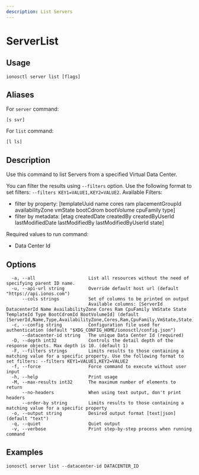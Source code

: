 ```yaml
---
description: List Servers
---
```


# ServerList

## Usage

```text
ionosctl server list [flags]
```

## Aliases

For `server` command:

```text
[s svr]
```

For `list` command:

```text
[l ls]
```

## Description

Use this command to list Servers from a specified Virtual Data Center.

You can filter the results using `--filters` option. Use the following format to set filters: `--filters KEY1=VALUE1,KEY2=VALUE2`.
Available Filters:
* filter by property: [templateUuid name cores ram placementGroupId availabilityZone vmState bootCdrom bootVolume cpuFamily type]
* filter by metadata: [etag createdDate createdBy createdByUserId lastModifiedDate lastModifiedBy lastModifiedByUserId state]

Required values to run command:

* Data Center Id

## Options

```text
  -a, --all                    List all resources without the need of specifying parent ID name.
  -u, --api-url string         Override default host url (default "https://api.ionos.com")
      --cols strings           Set of columns to be printed on output 
                               Available columns: [ServerId DatacenterId Name AvailabilityZone Cores Ram CpuFamily VmState State TemplateId Type BootCdromId BootVolumeId] (default [ServerId,Name,Type,AvailabilityZone,Cores,Ram,CpuFamily,VmState,State])
  -c, --config string          Configuration file used for authentication (default "$XDG_CONFIG_HOME/ionosctl/config.json")
      --datacenter-id string   The unique Data Center Id (required)
  -D, --depth int32            Controls the detail depth of the response objects. Max depth is 10. (default 1)
  -F, --filters strings        Limits results to those containing a matching value for a specific property. Use the following format to set filters: --filters KEY1=VALUE1,KEY2=VALUE2
  -f, --force                  Force command to execute without user input
  -h, --help                   Print usage
  -M, --max-results int32      The maximum number of elements to return
      --no-headers             When using text output, don't print headers
      --order-by string        Limits results to those containing a matching value for a specific property
  -o, --output string          Desired output format [text|json] (default "text")
  -q, --quiet                  Quiet output
  -v, --verbose                Print step-by-step process when running command
```

## Examples

```text
ionosctl server list --datacenter-id DATACENTER_ID
```

